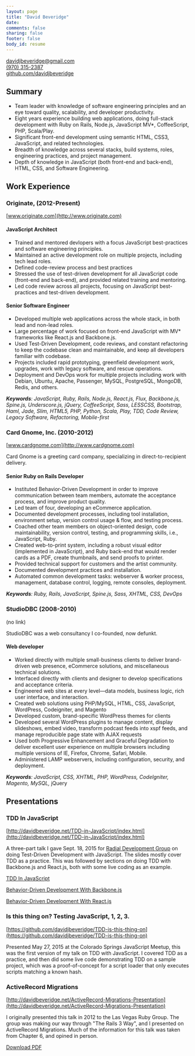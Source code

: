 ```yaml
---
layout: page
title: "David Beveridge"
date:
comments: false
sharing: false
footer: false
body_id: resume
---
```


[davidjbeveridge@gmail.com](mailto:davidjbeveridge@gmail.com)<br />
[(970) 315-2387](tel:9703152387)<br />
[github.com/davidjbeveridge](https://github.com/davidjbeveridge)<br />

## Summary

- Team leader with knowledge of software engineering principles and an eye
  toward quality, scalability, and developer productivity.
- Eight years experience building web applications, doing full-stack development
  with Ruby on Rails, Node.js, JavaScript MV*, CoffeeScript, PHP, Scala/Play.
- Significant front-end development using semantic HTML, CSS3, JavaScript, and
  related technologies.
- Breadth of knowledge across several stacks, build systems, roles, engineering
  practices, and project management.
- Depth of knowledge in JavaScript (both front-end and back-end), HTML, CSS, and
  Software Engineering.

## Work Experience

### Originate, (2012-Present)
[www.originate.com](http://www.originate.com)

#### JavaScript Architect

- Trained and mentored devlopers with a focus JavaScript best-practices and
  software engineering principles.
- Maintained an active development role on multiple projects, including tech
  lead roles.
- Defined code-review process and best practices
- Stressed the use of test-driven development for all JavaScript code
  (front-end and back-end), and provided related training and mentoring.
- Led code review across all projects, focusing on JavaScript best-practices and
  test-driven development.

#### Senior Software Engineer

- Developed multiple web applications across the whole stack, in both lead and
  non-lead roles.
- Large percentage of work focused on front-end JavaScript with MV* frameworks
  like React.js and Backbone.js.
- Used Test-Driven Development, code reviews, and constant refactoring to keep
  the codebase clean and maintainable, and keep all developers familiar with
  codebase.
- Projects included rapid prototyping, greenfield development work, upgrades,
  work with legacy software, and rescue operations.
- Deployment and DevOps work for multiple projects including work with Debian,
  Ubuntu, Apache, Passenger, MySQL, PostgreSQL, MongoDB, Redis, and others.

***Keywords**: JavaScript, Ruby, Rails, Node.js, React.js, Flux, Backbone.js,
Spine.js, Underscore.js, jQuery, CoffeeScript, Sass, LESSCSS, Bootstrap, Haml,
Jade, Slim, HTML5, PHP, Python, Scala, Play, TDD, Code Review, Legacy Software,
Refactoring, Mobile-first*

### Card Gnome, Inc. (2010-2012)
[www.cardgnome.com](http://www.cardgnome.com)

Card Gnome is a greeting card company, specializing in direct-to-recipient delivery.

#### Senior Ruby on Rails Developer

- Instituted Behavior-Driven Development in order to improve communication
  between team members, automate the acceptance process, and improve product
  quality.
- Led team of four, developing an eCommerce application.
- Documented development processes, including tool installation, environment
  setup, version control usage & flow, and testing process.
- Coached other team members on object-oriented design, code maintainability,
  version control, testing, and programming  skills, i.e., JavaScript, Ruby.
- Created web-to-print system, including a robust visual editor (implemented in
  JavaScript), and Ruby back-end that would render cards as a PDF, create
  thumbnails, and send proofs to printer.
- Provided technical support for customers and the artist community.
- Documented development practices and installation.
- Automated common development tasks: webserver & worker process, management,
  database control, logging, remote consoles, deployment.

***Keywords**: Ruby, Rails, JavaScript, Spine.js, Sass, XHTML, CSS, DevOps*

### StudioDBC (2008-2010)
(no link)

StudioDBC was a web consultancy I co-founded, now defunkt.

#### Web developer

- Worked directly with multiple small-business clients to deliver brand-driven
  web presence, eCommerce solutions, and miscellaneous technical solutions.
- Interfaced directly with clients and designer to develop specifications and
  acceptance criteria.
- Engineered web sites at every level—data models, business logic, rich user
  interface, and interaction.
- Created web solutions using PHP/MySQL, HTML, CSS, JavaScript, WordPress,
  Codeigniter, and Magento
- Developed custom, brand-specific WordPress themes for clients
- Developed several WordPress plugins to manage content, display slideshows,
  embed video, transform podcast feeds into xspf feeds, and manage reproducible
  page state with AJAX requests
- Used both Progressive Enhancement and Graceful Degradation to deliver
  excellent user experience on multiple browsers including multiple versions of
  IE, Firefox, Chrome, Safari, Mobile.
- Administered LAMP webservers, including configuration, security, and
  deployment.

***Keywords**: JavaScript, CSS, XHTML, PHP, WordPress, CodeIgniter, Magento,
MySQL,*
jQuery

## Presentations

### TDD In JavaScript
[http://davidbeveridge.net/TDD-in-JavaScript/index.html](http://davidbeveridge.net/TDD-in-JavaScript/index.html)

A three-part talk I gave Sept. 18, 2015 for [Radial Development
Group](http://radialdevgroup.com/) on doing Test-Driven Development with
JavaScript. The slides mostly cover TDD as a practice. This was followed by
sections on doing TDD with Backbone.js and React.js, both with some live coding
as an example.

[TDD In JavaScript](http://davidbeveridge.net/TDD-in-JavaScript/index.html)

[Behavior-Driven Development With
Backbone.js](http://davidbeveridge.net/TDD-in-JavaScript/backbone-tdd.html)

[Behavior-Driven Development With
React.js](http://davidbeveridge.net/TDD-in-JavaScript/react-tdd.html)

### Is this thing on? Testing JavaScript, 1, 2, 3.
[https://github.com/davidjbeveridge/TDD-is-this-thing-on](https://github.com/davidjbeveridge/TDD-is-this-thing-on)

Presented May 27, 2015 at the Colorado Springs JavaScript Meetup, this was the
first version of my talk on TDD with JavaScript. I covered TDD as a practice,
and then did some live code demonstrating TDD on a sample project, which was a
proof-of-concept for a script loader that only executes scripts matching a known
hash. 

### ActiveRecord Migrations
[http://davidbeveridge.net/ActiveRecord-Migrations-Presentation](http://davidbeveridge.net/ActiveRecord-Migrations-Presentation)

I originally presented this talk in 2012 to the Las Vegas Ruby Group. The group
was making our way through "The Rails 3 Way", and I presented on ActiveRecord
Migrations. Much of the information for this talk was taken from Chapter 6, and
opined in person.


<a href="/downloads/david-beveridge-resume-2015-10-31.pdf" class="resume-pdf-link hide-print">Download PDF</a>
